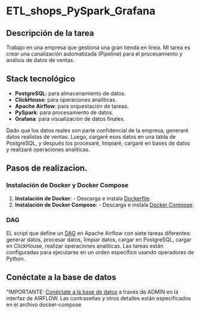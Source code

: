 # ETL_shops_PySpark_Grafana

## Descripción de la tarea
Trabajo en una empresa que gestiona una gran tienda en línea.
Mi tarea es crear una canalización automatizada (Pipeline) para el procesamiento 
y análisis de datos de ventas.

## Stack tecnológico
- **PostgreSQL**: para almacenamiento de datos.
- **ClickHouse**: para operaciones analíticas.
- **Apache Airflow**: para orquestación de tareas.
- **PySpark**: para procesamiento de datos.
- **Grafana**: para visualización de datos finales.

Dado que los datos reales son parte confidencial de la empresa, 
generaré datos realistas de ventas. Luego, cargaré esos datos en una tabla de PostgreSQL, 
y después los procesaré, limpiaré, cargaré en bases de datos y realizaré operaciones analíticas.

## Pasos de realizacion.

### Instalación de Docker y Docker Compose

1. **Instalación de Docker**: - Descarga e instala  [Dockerfile](https://github.com/elena210910/ETL_shops_PySpark_Grafana/blob/main/Docker/Dockerfile).
2. **Instalación de Docker Compose**: - Descarga e instala [Docker Compose](https://github.com/elena210910/ETL_shops_PySpark_Grafana/blob/main/Docker/docker-compose).



### DAG

EL script que define un [DAG](https://github.com/elena210910/ETL_shops_PySpark_Grafana/blob/main/Dag) en Apache Airflow con siete tareas diferentes: 
generar datos, procesar datos, limpiar datos, cargar en PostgreSQL, cargar en ClickHouse,
realizar operaciones analíticas. Las tareas están 
configuradas para ejecutarse en un orden específico usando operadores de Python.

## Conéctate a la base de datos

"IMPORTANTE: [Conéctate a la base de datos](https://github.com/elena210910/ETL_shops_PySpark_Grafana/blob/main/admin.PNG) a través de ADMIN en la interfaz de AIRFLOW.
Las contraseñas y otros detalles están especificados en el archivo docker-compose



